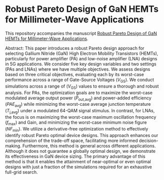 # Robust Pareto Design of GaN HEMTs for Millimeter-Wave Applications

This repository accompanies the manuscript [Robust Pareto Design of GaN HEMTs for Millimeter-Wave Applications](https://arxiv.org/abs/2406.17337).

Abstract:
This paper introduces a robust Pareto design approach for selecting Gallium Nitride (GaN) High Electron Mobility Transistors (HEMTs), particularly for power amplifier (PA) and low-noise amplifier (LNA) designs in 5G applications. We consider five key design variables and two settings (PAs and LNAs) where we have multiple objectives. We assess designs based on three critical objectives, evaluating each by its worst-case performance across a range of Gate-Source Voltages ($V_{\text{GS}}$). We conduct simulations across a range of ($V_{\text{GS}}$) values to ensure a thorough and robust analysis. For PAs, the optimization goals are to maximize the worst-case modulated average output power ($P_{\text{out,avg}}$) and power-added efficiency ($PAE_{\text{avg}}$) while minimizing the worst-case average junction temperature ($T_{\text{j,avg}}$) under a modulated 64-QAM signal stimulus. In contrast, for LNAs, the focus is on maximizing the worst-case maximum oscillation frequency ($f_{\text{max}}$) and Gain, and minimizing the worst-case minimum noise figure ($NF_{\text{min}}$). We utilize a derivative-free optimization method to effectively identify robust Pareto optimal device designs. This approach enhances our comprehension of the trade-off space, facilitating more informed decision-making. Furthermore, this method is general across different applications. Although it does not guarantee a globally optimal design, we demonstrate its effectiveness in GaN device sizing. The primary advantage of this method is that it enables the attainment of near-optimal or even optimal designs with just a fraction of the simulations required for an exhaustive full-grid search.

